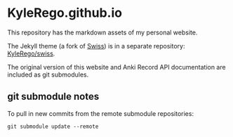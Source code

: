 # KyleRego.github.io

This repository has the markdown assets of my personal website.

The Jekyll theme (a fork of [Swiss](https://github.com/broccolini/swiss)) is in a separate repository: [KyleRego/swiss](https://github.com/KyleRego/swiss).

The original version of this website and Anki Record API documentation are included as git submodules.

## git submodule notes

To pull in new commits from the remote submodule repositories:

```
git submodule update --remote
```